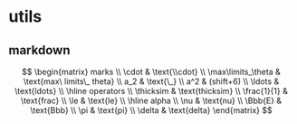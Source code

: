 # utils

## markdown



$$
\begin{matrix}
   marks \\
   \cdot & \text{\\cdot} \\
   \max\limits_\theta & \text{max\ limits\_ theta} \\
   a_2 & \text{\_} \\
   a^2 & (shift+6) \\
   \ldots & \text{ldots} \\
   \hline
   operators \\
   \thicksim & \text{thicksim} \\
   \frac{1}{1} & \text{frac} \\
   \le & \text{le} \\
   \hline
   alpha \\
   \nu & \text{nu} \\ 
   \Bbb{E} & \text{Bbb} \\
   \pi & \text{pi} \\
   \delta & \text{delta}
\end{matrix}
$$
